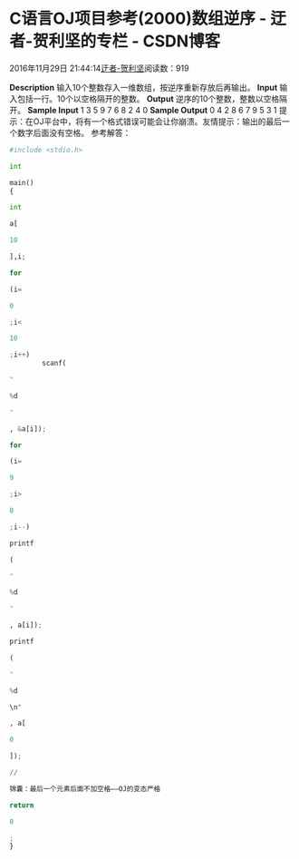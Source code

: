 
# C语言OJ项目参考(2000)数组逆序 - 迂者-贺利坚的专栏 - CSDN博客

2016年11月29日 21:44:14[迂者-贺利坚](https://me.csdn.net/sxhelijian)阅读数：919


**Description**
输入10个整数存入一维数组，按逆序重新存放后再输出。
**Input**
输入包括一行。10个以空格隔开的整数。
**Output**
逆序的10个整数，整数以空格隔开。
**Sample Input**
1 3 5 9 7 6 8 2 4 0
**Sample Output**
0 4 2 8 6 7 9 5 3 1
提示：在OJ平台中，将有一个格式错误可能会让你崩溃。友情提示：输出的最后一个数字后面没有空格。
参考解答：
```python
#include <stdio.h>
```
```python
int
```
```python
main()
{
```
```python
int
```
```python
a[
```
```python
10
```
```python
],i;
```
```python
for
```
```python
(i=
```
```python
0
```
```python
;i<
```
```python
10
```
```python
;i++)
        scanf(
```
```python
"
```
```python
%d
```
```python
"
```
```python
, &a[i]);
```
```python
for
```
```python
(i=
```
```python
9
```
```python
;i>
```
```python
0
```
```python
;i--)
```
```python
printf
```
```python
(
```
```python
"
```
```python
%d
```
```python
"
```
```python
, a[i]);
```
```python
printf
```
```python
(
```
```python
"
```
```python
%d
```
```python
\n"
```
```python
, a[
```
```python
0
```
```python
]);
```
```python
//
```
```python
锦囊：最后一个元素后面不加空格——OJ的变态严格
```
```python
return
```
```python
0
```
```python
;
}
```

